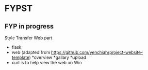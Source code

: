 # FYPST
## FYP in progress
Style Transfer Web part
- flask 
- web (adapted from https://github.com/yenchiah/project-website-template)
*overview
*gallary
*upload
- curl is to help view the web on Win
